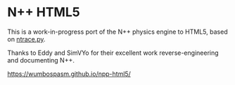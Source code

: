 # N++ HTML5

This is a work-in-progress port of the N++ physics engine to HTML5, based on [ntrace.py](https://github.com/edelkas/inne/blob/master/util/ntrace.py).

Thanks to Eddy and SimVYo for their excellent work reverse-engineering and documenting N++.

https://wumbospasm.github.io/npp-html5/